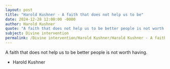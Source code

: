 ```yaml
---
layout: post
title: "Harold Kushner - A faith that does not help us to be"
date: 2024-12-28 12:00:00 -0000
author: Harold Kushner
quote: "A faith that does not help us to be better people is not worth having."
subject: Divine intervention
permalink: /Divine intervention/Harold Kushner/Harold Kushner - A faith that does not help us to be
---
```


A faith that does not help us to be better people is not worth having.

- Harold Kushner
